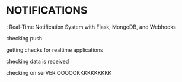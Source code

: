 # NOTIFICATIONS
: Real-Time Notification System with Flask, MongoDB, and Webhooks


checking push

getting checks for realtime applications

checking data is received

checking on serVER
OOOOOKKKKKKKKKK
